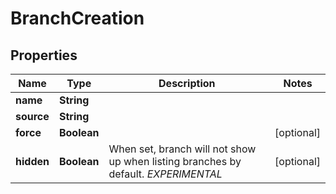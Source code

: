 

# BranchCreation


## Properties

Name | Type | Description | Notes
------------ | ------------- | ------------- | -------------
**name** | **String** |  | 
**source** | **String** |  | 
**force** | **Boolean** |  |  [optional]
**hidden** | **Boolean** | When set, branch will not show up when listing branches by default. *EXPERIMENTAL* |  [optional]



